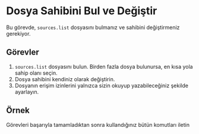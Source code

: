 # Dosya Sahibini Bul ve Değiştir

Bu görevde, `sources.list` dosyasını bulmanız ve sahibini değiştirmeniz gerekiyor.

## Görevler
1. `sources.list` dosyasını bulun. Birden fazla dosya bulunursa, en kısa yola sahip olanı seçin.
2. Dosya sahibini kendiniz olarak değiştirin.
3. Dosyanın erişim izinlerini yalnızca sizin okuyup yazabileceğiniz şekilde ayarlayın.

## Örnek
Görevleri başarıyla tamamladıktan sonra kullandığınız bütün komutları iletin
